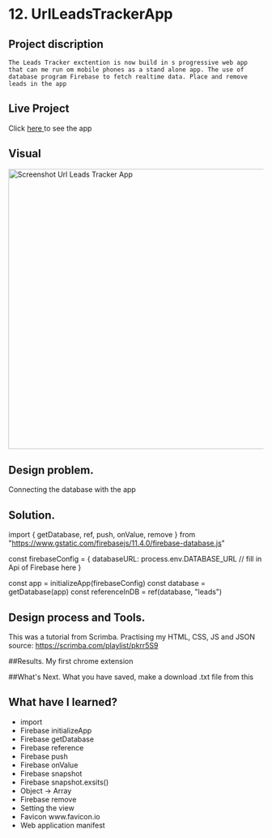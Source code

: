 # 12. UrlLeadsTrackerApp

## Project discription

    The Leads Tracker exctention is now build in s progressive web app that can me run om mobile phones as a stand alone app. The use of database program Firebase to fetch realtime data. Place and remove leads in the app

## Live Project

Click <a href="https://14leads-tracker-app.netlify.app/"> here </a> to see the app

## Visual

<img width="553" alt="Screenshot Url Leads Tracker App" src="Screenshot_leadsTrackerApp.png">
    
## Design problem. 
Connecting the database with the app

## Solution.

import {
getDatabase,
ref,
push,
onValue,
remove
} from "https://www.gstatic.com/firebasejs/11.4.0/firebase-database.js"

const firebaseConfig = {
databaseURL: process.env.DATABASE_URL // fill in Api of Firebase here
}

const app = initializeApp(firebaseConfig)
const database = getDatabase(app)
const referenceInDB = ref(database, "leads")

## Design process and Tools.

This was a tutorial from Scrimba. Practising my HTML, CSS, JS and JSON
source: https://scrimba.com/playlist/pkrr5S9

##Results.
My first chrome extension

##What's Next.
What you have saved, make a download .txt file from this

## What have I learned?

<ul>
    <li>import</li>
    <li>Firebase initializeApp</li>
    <li>Firebase getDatabase</li>
    <li>Firebase reference</li>
    <li>Firebase push</li>
    <li>Firebase onValue </li>
    <li>Firebase snapshot</li>
    <li>Firebase snapshot.exsits()</li>
    <li>Object -> Array</li>
    <li>Firebase remove</li>
     <li>Setting the view</li>
      <li>Favicon www.favicon.io</li>
       <li>Web application manifest</li>

</ul>
